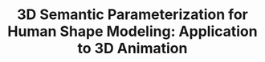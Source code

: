 ---
title: "3D Semantic Parameterization for Human Shape Modeling: Application to 3D Animation"
collection: publications
permalink: /publication/2013-rupprecht20133d
year: 2013
venue: '3D Vision-3DV 2013, 2013 International Conference on'
paperurl: 'http://ieeexplore.ieee.org/abstract/document/6599084/'
bibtex: "@inproceedings{rupprecht20133d,\n    author = \"Rupprecht, Christian and Pauly, Olivier and Theobalt, Christian and Ilic, Slobodan\",\n    title = \"3D Semantic Parameterization for Human Shape Modeling: Application to 3D Animation\",\n    booktitle = \"3D Vision-3DV 2013, 2013 International Conference on\",\n    pages = \"255--262\",\n    year = \"2013\",\n    organization = \"IEEE\",\n    url = \"http://ieeexplore.ieee.org/abstract/document/6599084/\"\n}\n"
---